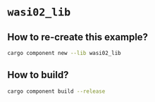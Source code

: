 # `wasi02_lib`

## How to re-create this example?

```bash
cargo component new --lib wasi02_lib
```

## How to build?

```bash
cargo component build --release
```
